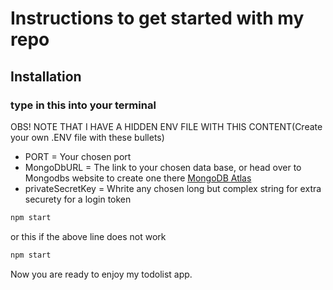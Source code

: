 # Instructions to get started with my repo

## Installation

### type in this into your terminal

OBS! NOTE THAT I HAVE A HIDDEN ENV FILE WITH THIS CONTENT(Create your own .ENV file with these bullets)

- PORT = Your chosen port
- MongoDbURL = The link to your chosen data base, or head over to Mongodbs website to create one there [MongoDB Atlas](https://www.mongodb.com/cloud/atlas/register)
- privateSecretKey = Whrite any chosen long but complex string for extra securety for a login token

```bash
npm start
```

or this if the above line does not work

```bash
npm start
```

Now you are ready to enjoy my todolist app.
